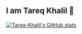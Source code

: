## I am Tareq Khalil 👋

[![Tareq-Khalil's GitHub stats](https://github-readme-stats.vercel.app/api?username=Tareq-Khalil)](https://github.com/Tareq-Khalil/github-readme-stats)
